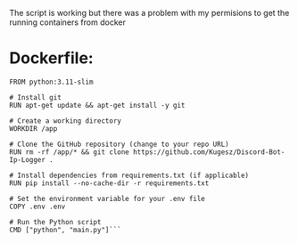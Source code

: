 The script is working but there was a problem with my permisions to get the running containers from docker

# Dockerfile:

````# Use a Python base image
FROM python:3.11-slim

# Install git
RUN apt-get update && apt-get install -y git

# Create a working directory
WORKDIR /app

# Clone the GitHub repository (change to your repo URL)
RUN rm -rf /app/* && git clone https://github.com/Kugesz/Discord-Bot-Ip-Logger .

# Install dependencies from requirements.txt (if applicable)
RUN pip install --no-cache-dir -r requirements.txt

# Set the environment variable for your .env file
COPY .env .env

# Run the Python script
CMD ["python", "main.py"]```
````
